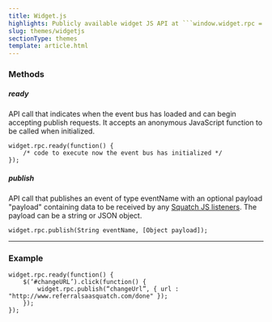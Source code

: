 ```yaml
---
title: Widget.js
highlights: Publicly available widget JS API at ```window.widget.rpc = widget.rpc || {};```
slug: themes/widgetjs
sectionType: themes
template: article.html
---
```


### Methods

##### ready
API call that indicates when the event bus has loaded and can begin accepting publish requests. It accepts an anonymous JavaScript function to be called when initialized.

```
widget.rpc.ready(function() { 
	/* code to execute now the event bus has initialized */ 
});
```

##### publish
API call that publishes an event of type eventName with an optional payload "payload" containing data to be received by any [Squatch JS listeners](/squatchjs/#subscribe). The payload can be a string or JSON object.


```
widget.rpc.publish(String eventName, [Object payload]);
```

<hr/>

### Example

```
widget.rpc.ready(function() {
	$(‘#changeURL’).click(function() {
		widget.rpc.publish(“changeUrl”, { url : "http://www.referralsaasquatch.com/done" });
	});
});
```

